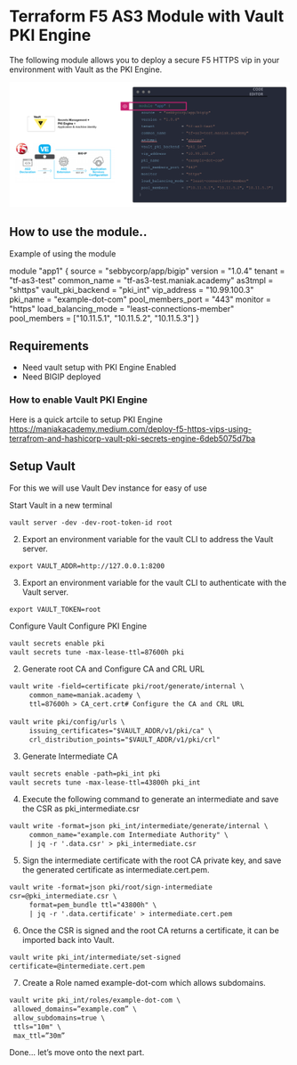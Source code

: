 # Terraform F5 AS3 Module with Vault PKI Engine

The following module allows you to deploy a secure F5 HTTPS vip in your environment with Vault as the PKI Engine.

![title](./images/main.png)

## How to use the module.. 
Example of using the module

module "app1" {
  source  = "sebbycorp/app/bigip"
  version = "1.0.4"
  tenant            = "tf-as3-test"
  common_name       = "tf-as3-test.maniak.academy"
  as3tmpl           = "shttps"
  vault_pki_backend = "pki_int"
  vip_address       = "10.99.100.3"
  pki_name          = "example-dot-com"
  pool_members_port = "443"
  monitor           = "https"
  load_balancing_mode = "least-connections-member"
  pool_members      = ["10.11.5.1", "10.11.5.2", "10.11.5.3"]
}




## Requirements
* Need vault setup with PKI Engine Enabled
* Need BIGIP deployed



### How to enable Vault PKI Engine
Here is a quick artcile to setup PKI Engine https://maniakacademy.medium.com/deploy-f5-https-vips-using-terrafrom-and-hashicorp-vault-pki-secrets-engine-6deb5075d7ba

## Setup Vault
For this we will use Vault Dev instance for easy of use

Start Vault in a new terminal

```
vault server -dev -dev-root-token-id root
```

2. Export an environment variable for the vault CLI to address the Vault server.

```
export VAULT_ADDR=http://127.0.0.1:8200
```

3. Export an environment variable for the vault CLI to authenticate with the Vault server.

```
export VAULT_TOKEN=root
```

Configure Vault
Configure PKI Engine

```
vault secrets enable pki
vault secrets tune -max-lease-ttl=87600h pki
```

2. Generate root CA and Configure CA and CRL URL


```
vault write -field=certificate pki/root/generate/internal \
     common_name=maniak.academy \
     ttl=87600h > CA_cert.crt# Configure the CA and CRL URL

vault write pki/config/urls \
     issuing_certificates="$VAULT_ADDR/v1/pki/ca" \
     crl_distribution_points="$VAULT_ADDR/v1/pki/crl"
```

3. Generate Intermediate CA

```
vault secrets enable -path=pki_int pki
vault secrets tune -max-lease-ttl=43800h pki_int
```

4. Execute the following command to generate an intermediate and save the CSR as pki_intermediate.csr

```
vault write -format=json pki_int/intermediate/generate/internal \
     common_name="example.com Intermediate Authority" \
     | jq -r '.data.csr' > pki_intermediate.csr
```

5. Sign the intermediate certificate with the root CA private key, and save the generated certificate as intermediate.cert.pem.

```
vault write -format=json pki/root/sign-intermediate csr=@pki_intermediate.csr \
     format=pem_bundle ttl="43800h" \
     | jq -r '.data.certificate' > intermediate.cert.pem
```

6. Once the CSR is signed and the root CA returns a certificate, it can be imported back into Vault.

```
vault write pki_int/intermediate/set-signed certificate=@intermediate.cert.pem
```

7. Create a Role named example-dot-com which allows subdomains.

```
vault write pki_int/roles/example-dot-com \
 allowed_domains=”example.com” \
 allow_subdomains=true \
 ttls="10m" \
 max_ttl=”30m”

```


Done… let’s move onto the next part.